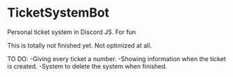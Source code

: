 # TicketSystemBot
Personal ticket system in Discord JS. For fun

This is totally not finished yet. Not optimized at all.

TO DO:
-Giving every ticket a number.
-Showing information when the ticket is created.
-System to delete the system when finished.
